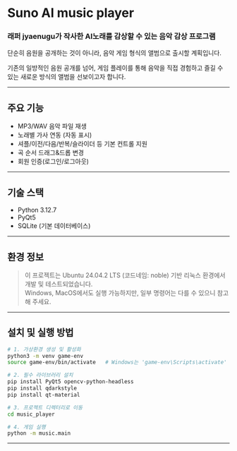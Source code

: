 # Suno AI music player

### 래퍼 jyaenugu가 작사한 AI노래를 감상할 수 있는 음악 감상 프로그램

단순히 음원을 공개하는 것이 아니라, 음악 게임 형식의 앨범으로 출시할 계획입니다. 

기존의 일방적인 음원 공개를 넘어, 게임 플레이를 통해 음악을 직접 경험하고 즐길 수 있는 새로운 방식의 앨범을 선보이고자 합니다.

---
## 주요 기능

- MP3/WAV 음악 파일 재생
- 노래별 가사 연동 (자동 표시)
- 셔플/이전/다음/반복/슬라이더 등 기본 컨트롤 지원
- 곡 순서 드래그&드롭 변경
- 회원 인증(로그인/로그아웃)

---


## 기술 스택
- Python 3.12.7
- PyQt5
- SQLite (기본 데이터베이스)

---



## 환경 정보

> 이 프로젝트는 Ubuntu 24.04.2 LTS (코드네임: noble) 기반 리눅스 환경에서 개발 및 테스트되었습니다.  
> Windows, MacOS에서도 실행 가능하지만, 일부 명령어는 다를 수 있으니 참고해 주세요.

---

## 설치 및 실행 방법

```bash
# 1. 가상환경 생성 및 활성화
python3 -m venv game-env
source game-env/bin/activate   # Windows는 'game-env\Scripts\activate'

# 2. 필수 라이브러리 설치
pip install PyQt5 opencv-python-headless
pip install qdarkstyle
pip install qt-material

# 3. 프로젝트 디렉터리로 이동
cd music_player

# 4. 게임 실행
python -m music.main

````
---
